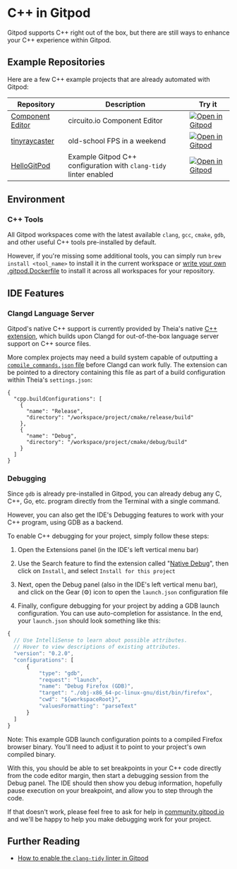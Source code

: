 # C++ in Gitpod

Gitpod supports C++ right out of the box, but there are still ways to enhance your C++ experience within Gitpod.

## Example Repositories

Here are a few C++ example projects that are already automated with Gitpod:

<div class="table-container">

| Repository | Description | Try it |
|------|----------------|-----------|
|[Component Editor](https://github.com/Circuito-io/ComponentEditor) | circuito.io Component Editor | [![Open in Gitpod](https://gitpod.io/button/open-in-gitpod.svg)](https://gitpod.io/#https://github.com/Circuito-io/ComponentEditor)| |
| [tinyraycaster](https://github.com/ssloy/tinyraycaster) | old-school FPS in a weekend | [![Open in Gitpod](https://gitpod.io/button/open-in-gitpod.svg)](https://gitpod.io/#https://github.com/ssloy/tinyraycaster) |
| [HelloGitPod](https://github.com/Shadouw/HelloGitPod) | Example Gitpod C++ configuration with `clang-tidy` linter enabled | [![Open in Gitpod](https://gitpod.io/button/open-in-gitpod.svg)](https://gitpod.io/#https://github.com/Shadouw/HelloGitPod/blob/master/main.cpp) |
</div>

## Environment

### C++ Tools

All Gitpod workspaces come with the latest available `clang`, `gcc`, `cmake`, `gdb`, and other useful C++ tools pre-installed by default.

However, if you're missing some additional tools, you can simply run `brew install <tool_name>` to install it in the current workspace or [write your own .gitpod.Dockerfile](https://www.gitpod.io/docs/config-docker/#creating-docker-images-for-gitpod) to install it across all workspaces for your repository.

## IDE Features

### Clangd Language Server

Gitpod's native C++ support is currently provided by Theia's native [C++ extension](https://www.npmjs.com/package/@theia/cpp), which builds upon Clangd for out-of-the-box language server support on C++ source files.

More complex projects may need a build system capable of outputting a [`compile_commands.json` file](https://clang.llvm.org/docs/JSONCompilationDatabase.html) before Clangd can work fully.
The extension can be pointed to a directory containing this file as part of a build configuration within Theia's `settings.json`:

```
{
  "cpp.buildConfigurations": [
    {
      "name": "Release",
      "directory": "/workspace/project/cmake/release/build"
    },
    {
      "name": "Debug",
      "directory": "/workspace/project/cmake/debug/build"
    }
  ]
}
```

### Debugging

Since `gdb` is already pre-installed in Gitpod, you can already debug any C, C++, Go, etc. program directly from the Terminal with a single command.

However, you can also get the IDE's Debugging features to work with your C++ program, using GDB as a backend.

To enable C++ debugging for your project, simply follow these steps:

1. Open the Extensions panel (in the IDE's left vertical menu bar)

2. Use the Search feature to find the extension called "[Native Debug](https://open-vsx.org/extension/webfreak/debug)", then click on `Install`, and select `Install for this project`

3. Next, open the Debug panel (also in the IDE's left vertical menu bar), and click on the Gear (⚙️) icon to open the `launch.json` configuration file

4. Finally, configure debugging for your project by adding a GDB launch configuration. You can use auto-completion for assistance. In the end, your `launch.json` should look something like this:

```js
{
  // Use IntelliSense to learn about possible attributes.
  // Hover to view descriptions of existing attributes.
  "version": "0.2.0",
  "configurations": [
      {
          "type": "gdb",
          "request": "launch",
          "name": "Debug Firefox (GDB)",
          "target": "./obj-x86_64-pc-linux-gnu/dist/bin/firefox",
          "cwd": "${workspaceRoot}",
          "valuesFormatting": "parseText"
      }
  ]
}
```

Note: This example GDB launch configuration points to a compiled Firefox browser binary. You'll need to adjust it to point to your project's own compiled binary.

With this, you should be able to set breakpoints in your C++ code directly from the code editor margin, then start a debugging session from the Debug panel. The IDE should then show you debug information, hopefully pause execution on your breakpoint, and allow you to step through the code.

If that doesn't work, please feel free to ask for help in [community.gitpod.io](https://community.gitpod.io) and we'll be happy to help you make debugging work for your project.

## Further Reading

- [How to enable the `clang-tidy` linter in Gitpod](https://community.gitpod.io/t/gitpod-and-c/622)
